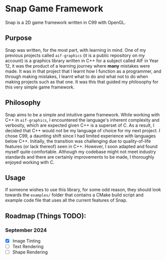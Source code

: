 # Snap Game Framework
Snap is a 2D game framework written in C99 with OpenGL.

## Purpose
Snap was written, for the most part, with learning in mind. One of my previous projects called `aif-graphics` (it is a public repository on my account) is a graphics library written in C++ for a subject called AIF in Year 12, it was the product of a learning journey where **many** mistakes were made. It was in that project that I learnt how I function as a programmer, and through making mistakes, I learnt what to do and what not to do when making projects such as that one. It was this that guided my philosophy for this very simple game framework.

## Philosophy
Snap aims to be a simple and intuitive game framework. While working with C++ in `aif-graphics`, I encountered the language's inherent complexity and verbosity, which are expected given C++ is a superset of C. As a result, I decided that C++ would not be my language of choice for my next project. I chose C99, a daunting shift since I had limited experience with languages below C++. Initially, the transition was challenging due to quality-of-life features (or lack thereof) seen in C++. However, I soon adapted and found myself quite comfortable. Although my codebase might not meet industry standards and there are certainly improvements to be made, I thoroughly enjoyed working with C.

## Usage
If someone wishes to use this library, for some odd reason, they should look towards the `examples/` folder that contains a CMake build script and example code file that uses all the current features of Snap.

## Roadmap (Things TODO):
### September 2024
- [X] Image Tinting
- [ ] Text Rendering
- [ ] Shape Rendering

